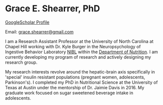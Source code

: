 # Grace E. Shearrer, PhD

[GoogleScholar Profile](https://scholar.google.com/citations?user=34Ges_MAAAAJ&hl=en)

Email: grace.shearrer@gmail.com

I am a Research Assistant Professor at the University of North Carolina at Chapel Hill working with Dr. Kyle Burger in the Neuropsychology of Ingestive Behavior Laboratory [NIBL](https://niblunc.org/) within the [Department of Nutrition](https://sph.unc.edu/nutr/unc-nutrition/).  I am currently developing my program of research and  actively designing my research group. 

My research interests revolve around the hepatic-brain axis specifically in 'special' insulin resistant populations (pregnant women, adolescents, Parkinson's). I completed my PhD in Nutritional Science at the University of Texas at Austin under the mentorship of Dr. Jaimie Davis in 2016. My graduate work focused on sugar sweetened beverage intake in adolescents.  
<!--stackedit_data:
eyJoaXN0b3J5IjpbLTE1MDU1NDcwMTMsLTc3NjUzMjE1M119
-->